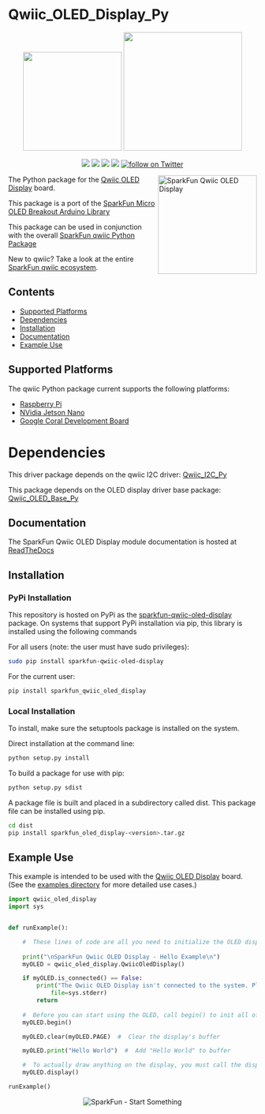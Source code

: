 Qwiic_OLED_Display_Py
===================

<p align="center">
   <img src="https://cdn.sparkfun.com/assets/custom_pages/2/7/2/qwiic-logo-registered.jpg"  width=200>  
   <img src="https://www.python.org/static/community_logos/python-logo-master-v3-TM.png"  width=240>   
</p>
<p align="center">
	<a href="https://pypi.org/project/sparkfun-qwiic-oled-display/" alt="Package">
		<img src="https://img.shields.io/pypi/pyversions/sparkfun_qwiic_oled_display.svg" /></a>
	<a href="https://github.com/sparkfun/Qwiic_OLED_Display_Py/issues" alt="Issues">
		<img src="https://img.shields.io/github/issues/sparkfun/Qwiic_OLED_Display_Py.svg" /></a>
	<a href="https://qwiic-oled-display-py.readthedocs.io/en/latest/index.html" alt="Documentation">
		<img src="https://readthedocs.org/projects/qwiic-oled-display-py/badge/?version=latest&style=flat" /></a>
	<a href="https://github.com/sparkfun/Qwiic_OLED_Display_Py/blob/master/LICENSE" alt="License">
		<img src="https://img.shields.io/badge/license-MIT-blue.svg" /></a>
	<a href="https://twitter.com/intent/follow?screen_name=sparkfun">
        	<img src="https://img.shields.io/twitter/follow/sparkfun.svg?style=social&logo=twitter"
           	 alt="follow on Twitter"></a>
	
</p>

<img src="https://cdn.sparkfun.com//assets/parts/1/6/1/3/5/17153-SparkFun_Qwiic_OLED_Display__0.91_in__128x32_-01.jpg" align="right" width=200 alt="SparkFun Qwiic OLED Display">

The Python package for the [Qwiic OLED Display](https://www.sparkfun.com/products/17153) board.

This package is a port of the [SparkFun Micro OLED Breakout Arduino Library](https://github.com/sparkfun/SparkFun_Micro_OLED_Arduino_Library)

This package can be used in conjunction with the overall [SparkFun qwiic Python Package](https://github.com/sparkfun/Qwiic_Py)

New to qwiic? Take a look at the entire [SparkFun qwiic ecosystem](https://www.sparkfun.com/qwiic).


## Contents

* [Supported Platforms](#supported-platforms)
* [Dependencies](#dependencies)
* [Installation](#installation)
* [Documentation](#documentation)
* [Example Use](#example-use)

Supported Platforms
--------------------
The qwiic Python package current supports the following platforms:
* [Raspberry Pi](https://www.sparkfun.com/search/results?term=raspberry+pi)
* [NVidia Jetson Nano](https://www.sparkfun.com/products/15297)
* [Google Coral Development Board](https://www.sparkfun.com/products/15318)

Dependencies
================
This driver package depends on the qwiic I2C driver: [Qwiic_I2C_Py](https://github.com/sparkfun/Qwiic_I2C_Py)

This package depends on the OLED display driver base package: [Qwiic_OLED_Base_Py](https://github.com/sparkfun/Qwiic_OLED_Base_Py)

Documentation
-------------
The SparkFun Qwiic OLED Display module documentation is hosted at [ReadTheDocs](https://qwiic-oled-display-py.readthedocs.io/en/latest/index.html)

Installation
--------------

### PyPi Installation
This repository is hosted on PyPi as the [sparkfun-qwiic-oled-display](https://pypi.org/project/sparkfun-qwiic-oled-display/) package. On systems that support PyPi installation via pip, this library is installed using the following commands

For all users (note: the user must have sudo privileges):
```sh
sudo pip install sparkfun-qwiic-oled-display
```
For the current user:

```sh
pip install sparkfun_qwiic_oled_display
```

### Local Installation
To install, make sure the setuptools package is installed on the system.

Direct installation at the command line:
```sh
python setup.py install
```

To build a package for use with pip:
```sh
python setup.py sdist
 ```
A package file is built and placed in a subdirectory called dist. This package file can be installed using pip.
```sh
cd dist
pip install sparkfun_oled_display-<version>.tar.gz
```
  
Example Use
------------
This example is intended to be used with the [Qwiic OLED Display](https://www.sparkfun.com/products/17153) board. (See the <a href="https://github.com/sparkfun/Qwiic_OLED_Display_Py/tree/main/examples">examples directory</a> for more detailed use cases.)

```python
import qwiic_oled_display
import sys


def runExample():

    #  These lines of code are all you need to initialize the OLED display and print text on the screen.
  
    print("\nSparkFun Qwiic OLED Display - Hello Example\n")
    myOLED = qwiic_oled_display.QwiicOledDisplay()

    if myOLED.is_connected() == False:
        print("The Qwiic OLED Display isn't connected to the system. Please check your connection", \
            file=sys.stderr)
        return
    
    #  Before you can start using the OLED, call begin() to init all of the pins and configure the OLED.
    myOLED.begin()

    myOLED.clear(myOLED.PAGE)  #  Clear the display's buffer

    myOLED.print("Hello World")  #  Add "Hello World" to buffer

    #  To actually draw anything on the display, you must call the display() function. 
    myOLED.display()

runExample()
```

<p align="center">
<img src="https://cdn.sparkfun.com/assets/custom_pages/3/3/4/dark-logo-red-flame.png" alt="SparkFun - Start Something">
</p>
